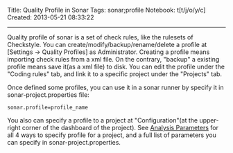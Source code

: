 Title: Quality Profile in Sonar
Tags: sonar;profile
Notebook: t[t/j/o/y/c]
Created: 2013-05-21 08:33:22

------

Quality profile of sonar is a set of check rules, like the rulesets of Checkstyle. You can create/modify/backup/rename/delete a profile at [Settings -> Quality Profiles] as Administrator. Creating a profile means importing check rules from a xml file. On the contrary, "backup" a existing profile means save it(as a xml file) to disk. You can edit the profile under the "Coding rules" tab, and link it to a specific project under the "Projects" tab.

Once defined some profiles, you can use it in a sonar runner by specify it in sonar-project.properties file: 

    sonar.profile=profile_name

You also can specify a profile to a project at "Configuration"(at the upper-right corner of the dashboard of the project). See [Analysis Parameters] for all 4 ways to specify profile for a project, and a full list of parameters you can specify in sonar-project.properties.

[Analysis Parameters]: http://docs.codehaus.org/display/SONAR/Analysis+Parameters
